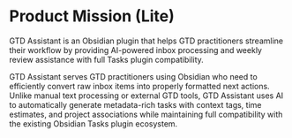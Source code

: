 # Product Mission (Lite)

GTD Assistant is an Obsidian plugin that helps GTD practitioners streamline their workflow by providing AI-powered inbox processing and weekly review assistance with full Tasks plugin compatibility.

GTD Assistant serves GTD practitioners using Obsidian who need to efficiently convert raw inbox items into properly formatted next actions. Unlike manual text processing or external GTD tools, GTD Assistant uses AI to automatically generate metadata-rich tasks with context tags, time estimates, and project associations while maintaining full compatibility with the existing Obsidian Tasks plugin ecosystem.